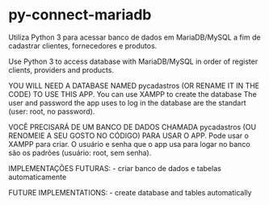 # py-connect-mariadb
Utiliza Python 3 para acessar banco de dados em MariaDB/MySQL a fim de cadastrar clientes, fornecedores e produtos.

Use Python 3 to access database with MariaDB/MySQL in order of register clients, providers and products.

YOU WILL NEED A DATABASE NAMED pycadastros (OR RENAME IT IN THE CODE) TO USE THIS APP. You can use XAMPP to create the database
The user and password the app uses to log in the database are the standart (user: root, no password).

VOCÊ PRECISARÁ DE UM BANCO DE DADOS CHAMADA pycadastros (OU RENOMEIE A SEU GOSTO NO CÓDIGO) PARA USAR O APP. Pode usar o XAMPP para criar. 
O usuário e senha que o app usa para logar no banco são os padrões (usuário: root, sem senha).

IMPLEMENTAÇÕES FUTURAS: 
      - criar banco de dados e tabelas automaticamente 
      
FUTURE IMPLEMENTATIONS:
      - create database and tables automatically
